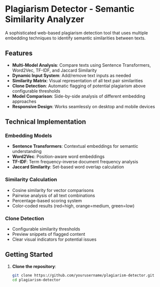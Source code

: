 # Plagiarism Detector - Semantic Similarity Analyzer

A sophisticated web-based plagiarism detection tool that uses multiple embedding techniques to identify semantic similarities between texts.

## Features

- **Multi-Model Analysis**: Compare texts using Sentence Transformers, Word2Vec, TF-IDF, and Jaccard Similarity
- **Dynamic Input System**: Add/remove text inputs as needed
- **Similarity Matrix**: Visual representation of all text pair similarities
- **Clone Detection**: Automatic flagging of potential plagiarism above configurable thresholds
- **Model Comparison**: Side-by-side analysis of different embedding approaches
- **Responsive Design**: Works seamlessly on desktop and mobile devices

## Technical Implementation

### Embedding Models
- **Sentence Transformers**: Contextual embeddings for semantic understanding
- **Word2Vec**: Position-aware word embeddings
- **TF-IDF**: Term frequency-inverse document frequency analysis
- **Jaccard Similarity**: Set-based word overlap calculation

### Similarity Calculation
- Cosine similarity for vector comparisons
- Pairwise analysis of all text combinations
- Percentage-based scoring system
- Color-coded results (red=high, orange=medium, green=low)

### Clone Detection
- Configurable similarity thresholds
- Preview snippets of flagged content
- Clear visual indicators for potential issues


## Getting Started

1. **Clone the repository**:
   ```bash
   git clone https://github.com/yourusername/plagiarism-detector.git
   cd plagiarism-detector
